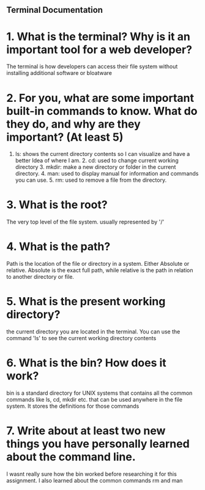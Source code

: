 ## Terminal Documentation

# 1. What is the terminal? Why is it an important tool for a web developer?
The terminal is how developers can access their file system without installing additional software or bloatware

# 2. For you, what are some important built-in commands to know. What do they do, and why are they important? (At least 5)
1. ls: shows the current directory contents so I can visualize and have a better Idea of where I am. 2. cd: used to change current working directory 3. mkdir: make a new directory or folder in the current directory. 4. man: used to display manual for information and commands you can use. 5. rm: used to remove a file from the directory.

# 3. What is the root?
The very top level of the file system. usually represented by '/'

# 4. What is the path?
Path is the location of the file or directory in a system. Either Absolute or relative. Absolute is the exact full path, while relative is the path in relation to another directory or file. 

# 5. What is the present working directory?
the current directory you are located in the terminal. You can use the command 'ls' to see the current working directory contents

# 6. What is the bin? How does it work?
bin is a standard directory for UNIX systems that contains all the common commands like ls, cd, mkdir etc. that can be used anywhere in the file system. It stores the definitions for those commands

# 7. Write about at least two new things you have personally learned about the command line.
I wasnt really sure how the bin worked before researching it for this assignment. I also learned about the common commands rm and man
